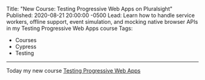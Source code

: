 Title: "New Course: Testing Progressive Web Apps on Pluralsight"
Published: 2020-08-21 20:00:00 -0500
Lead: Learn how to handle service workers, offline support, event simulation, and mocking native browser APIs in my Testing Progressive Web Apps course
Tags:
- Courses
- Cypress
- Testing
---

Today my new course [Testing Progressive Web Apps](https://bit.ly/PSPWATesting) 
<!--stackedit_data:
eyJoaXN0b3J5IjpbMTQxODY5Nzg5NF19
-->